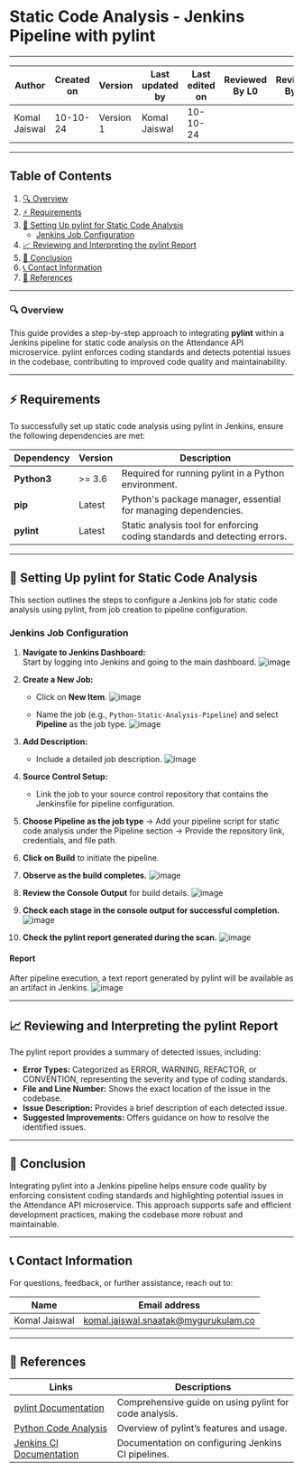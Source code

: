 # Static Code Analysis - Jenkins Pipeline with pylint

---  
| Author          | Created on | Version   | Last updated by | Last edited on | Reviewed By L0 | Reviewed By L1 | Reviewed By L2 |
|-----------------|------------|-----------|-----------------|----------------|----------------|----------------|----------------| 
| Komal Jaiswal   | 10-10-24   | Version 1 | Komal Jaiswal   | 10-10-24       |                |                |                |

---

## Table of Contents
1. [🔍 Overview](#-overview)
2. [⚡ Requirements](#-requirements)
3. [🧰 Setting Up pylint for Static Code Analysis](#-setting-up-pylint-for-static-code-analysis)
   - [Jenkins Job Configuration](#jenkins-job-configuration)
4. [📈 Reviewing and Interpreting the pylint Report](#-reviewing-and-interpreting-the-pylint-report)
5. [📌 Conclusion](#-conclusion)
6. [📞 Contact Information](#-contact-information)
7. [📖 References](#-references)

---

### 🔍 Overview
This guide provides a step-by-step approach to integrating **pylint** within a Jenkins pipeline for static code analysis on the Attendance API microservice. pylint enforces coding standards and detects potential issues in the codebase, contributing to improved code quality and maintainability.

---

## ⚡ Requirements

To successfully set up static code analysis using pylint in Jenkins, ensure the following dependencies are met:

| Dependency      | Version       | Description                                                             |
|-----------------|---------------|-------------------------------------------------------------------------|
| **Python3**     | >= 3.6        | Required for running pylint in a Python environment.                    |
| **pip**         | Latest        | Python's package manager, essential for managing dependencies.          |
| **pylint**      | Latest        | Static analysis tool for enforcing coding standards and detecting errors.|

---

## 🧰 Setting Up pylint for Static Code Analysis

This section outlines the steps to configure a Jenkins job for static code analysis using pylint, from job creation to pipeline configuration.

### Jenkins Job Configuration

1. **Navigate to Jenkins Dashboard:**  
   Start by logging into Jenkins and going to the main dashboard.
![image](https://github.com/user-attachments/assets/674841e8-2c61-4bc1-8736-b8157c3a9a28)

   
2. **Create a New Job:**  
   - Click on **New Item**.
![image](https://github.com/user-attachments/assets/c7c4e226-4162-4199-b168-68665d2ea08b)

   - Name the job (e.g., `Python-Static-Analysis-Pipeline`) and select **Pipeline** as the job type.
![image](https://github.com/user-attachments/assets/0fcf82bf-13aa-4e0f-8620-884027a004da)


3. **Add Description:**  
   - Include a detailed job description.
![image](https://github.com/user-attachments/assets/29828b88-26b4-41fa-86f8-991bd24b40b8)


4. **Source Control Setup:**  
   - Link the job to your source control repository that contains the Jenkinsfile for pipeline configuration.


5. **Choose Pipeline as the job type** → Add your pipeline script for static code analysis under the Pipeline section → Provide the repository link, credentials, and file path.

6. **Click on Build** to initiate the pipeline.

7. **Observe as the build completes.**
![image](https://github.com/user-attachments/assets/85943629-5192-47d3-adf4-a7ea580a21d2)

8. **Review the Console Output** for build details.
![image](https://github.com/user-attachments/assets/f8dd442d-44b1-464e-91c7-edf8d9acc59f)

9. **Check each stage in the console output for successful completion.**
![image](https://github.com/user-attachments/assets/017c64fe-f990-4ef6-b99e-12d282d7579a)

10. **Check the pylint report generated during the scan.**
![image](https://github.com/user-attachments/assets/f97a532c-cbc3-40ce-893c-4e76df69bf84)

#### Report
After pipeline execution, a text report generated by pylint will be available as an artifact in Jenkins.
![image](https://github.com/user-attachments/assets/c86d8c87-2385-4056-be13-8e086e8dc15a)

---

## 📈 Reviewing and Interpreting the pylint Report

The pylint report provides a summary of detected issues, including:

- **Error Types:** Categorized as ERROR, WARNING, REFACTOR, or CONVENTION, representing the severity and type of coding standards.
- **File and Line Number:** Shows the exact location of the issue in the codebase.
- **Issue Description:** Provides a brief description of each detected issue.
- **Suggested Improvements:** Offers guidance on how to resolve the identified issues.

---

## 📌 Conclusion

Integrating pylint into a Jenkins pipeline helps ensure code quality by enforcing consistent coding standards and highlighting potential issues in the Attendance API microservice. This approach supports safe and efficient development practices, making the codebase more robust and maintainable.

---

## 📞 Contact Information

For questions, feedback, or further assistance, reach out to:

| Name          | Email address                        |
|---------------|-------------------------------------|
| Komal Jaiswal | komal.jaiswal.snaatak@mygurukulam.co |

---

## 📖 References

| Links                                                                               | Descriptions                                          |
|-------------------------------------------------------------------------------------|-------------------------------------------------------|
| [pylint Documentation](https://pylint.pycqa.org/)                                   | Comprehensive guide on using pylint for code analysis.|
| [Python Code Analysis](https://pypi.org/project/pylint/)                            | Overview of pylint’s features and usage.              |
| [Jenkins CI Documentation](https://www.jenkins.io/doc/)                             | Documentation on configuring Jenkins CI pipelines.    |

